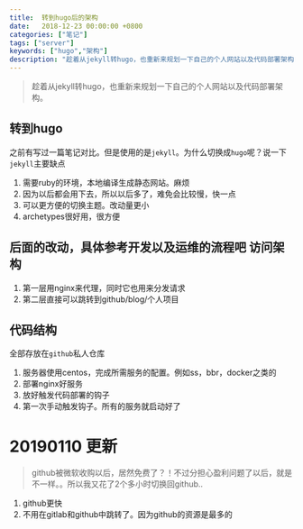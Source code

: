 ```yaml
---
title:  转到hugo后的架构
date:   2018-12-23 00:00:00 +0800
categories: ["笔记"]
tags: ["server"]
keywords: ["hugo","架构"]
description: "趁着从jekyll转hugo，也重新来规划一下自己的个人网站以及代码部署架构"
---
```


> 趁着从jekyll转hugo，也重新来规划一下自己的个人网站以及代码部署架构。

转到hugo
---
之前有写过一篇笔记对比。但是使用的是`jekyll`。为什么切换成`hugo`呢？说一下`jekyll`主要缺点  

1. 需要ruby的环境，本地编译生成静态网站。麻烦  
2. 因为以后都会用下去，所以以后多了，难免会比较慢，快一点  
3. 可以更方便的切换主题。改动量更小  
4. archetypes很好用，很方便  

后面的改动，具体参考开发以及运维的流程吧
访问架构
---
1. 第一层用nginx来代理，同时它也用来分发请求
2. 第二层直接可以跳转到github/blog/个人项目

代码结构
---
全部存放在`github`私人仓库  

1. 服务器使用centos，完成所需服务的配置。例如ss，bbr，docker之类的
2. 部署nginx好服务
3. 放好触发代码部署的钩子
4. 第一次手动触发钩子。所有的服务就启动好了


20190110 更新
===
> github被微软收购以后，居然免费了？！不过分担心盈利问题了以后，就是不一样。。所以我又花了2个多小时切换回github..
1. github更快
2. 不用在gitlab和github中跳转了。因为github的资源是最多的
